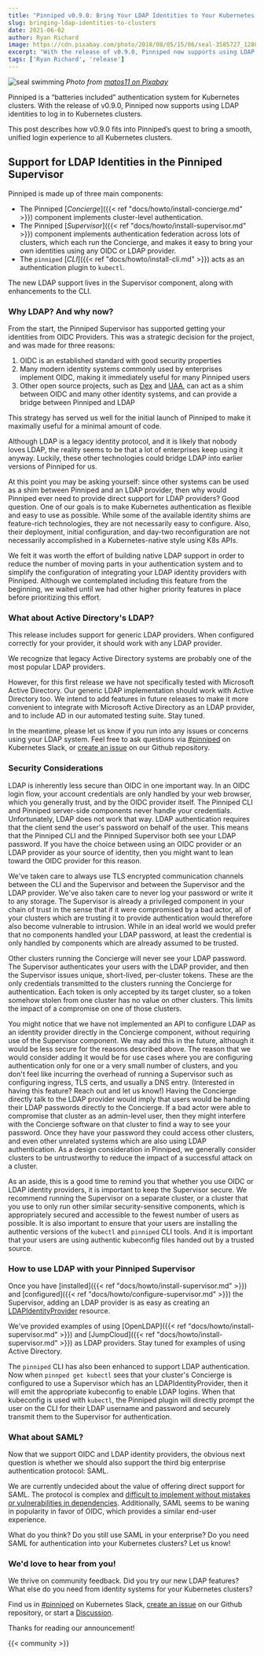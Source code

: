 ```yaml
---
title: "Pinniped v0.9.0: Bring Your LDAP Identities to Your Kubernetes Clusters"
slug: bringing-ldap-identities-to-clusters
date: 2021-06-02
author: Ryan Richard
image: https://cdn.pixabay.com/photo/2018/08/05/15/06/seal-3585727_1280.jpg
excerpt: "With the release of v0.9.0, Pinniped now supports using LDAP identities to log in to Kubernetes clusters."
tags: ['Ryan Richard', 'release']
---
```


![seal swimming](https://cdn.pixabay.com/photo/2018/08/05/15/06/seal-3585727_1280.jpg)
*Photo from [matos11 on Pixabay](https://pixabay.com/photos/seal-animal-water-hairy-3585727/)*

Pinniped is a “batteries included” authentication system for Kubernetes clusters.
With the release of v0.9.0, Pinniped now supports using LDAP identities to log in to Kubernetes clusters.

This post describes how v0.9.0 fits into Pinniped’s quest to bring a smooth, unified login experience to all Kubernetes clusters.

## Support for LDAP Identities in the Pinniped Supervisor

Pinniped is made up of three main components:
- The Pinniped [_Concierge_]({{< ref "docs/howto/install-concierge.md" >}}) component implements cluster-level authentication.
- The Pinniped [_Supervisor_]({{< ref "docs/howto/install-supervisor.md" >}}) component implements authentication federation
  across lots of clusters, which each run the Concierge, and makes it easy to bring your own identities using any OIDC or LDAP provider.
- The `pinniped` [_CLI_]({{< ref "docs/howto/install-cli.md" >}}) acts as an authentication plugin to `kubectl`.

The new LDAP support lives in the Supervisor component, along with enhancements to the CLI.

### Why LDAP? And why now?

From the start, the Pinniped Supervisor has supported getting your identities from OIDC Providers. This was a strategic
decision for the project, and was made for three reasons:

1. OIDC is an established standard with good security properties
2. Many modern identity systems commonly used by enterprises implement OIDC, making it immediately useful for many Pinniped users
3. Other open source projects, such as [Dex](https://dexidp.io) and [UAA](https://github.com/cloudfoundry/uaa),
   can act as a shim between OIDC and many other identity systems, and can provide a bridge between Pinniped and LDAP

This strategy has served us well for the initial launch of Pinniped to make it maximally useful for a minimal amount of code.

Although LDAP is a legacy identity protocol, and it is likely that nobody loves LDAP, the reality seems to be that a lot of enterprises keep using it anyway.
Luckily, these other technologies could bridge LDAP into earlier versions of Pinniped for us.

At this point you may be asking yourself: since other systems can be used as a shim between Pinniped and an LDAP provider,
then why would Pinniped ever need to provide direct support for LDAP providers? Good question. One of our goals is to make Kubernetes
authentication as flexible and easy to use as possible. While some of the available identity shims are feature-rich technologies, they
are not necessarily easy to configure. Also, their deployment, initial configuration, and day-two reconfiguration are not necessarily
accomplished in a Kubernetes-native style using K8s APIs.

We felt it was worth the effort of building native LDAP support in order to reduce the number of moving parts in your
authentication system and to simplify the configuration of integrating your LDAP identity providers with Pinniped.
Although we contemplated including this feature from the beginning, we waited until we had other higher priority
features in place before prioritizing this effort.

### What about Active Directory's LDAP?

This release includes support for generic LDAP providers. When configured correctly for your provider,
it should work with any LDAP provider.

We recognize that legacy Active Directory systems are probably one of the most popular LDAP providers.

However, for this first release we have not specifically tested with Microsoft Active Directory.
Our generic LDAP implementation should work with Active Directory too.
We intend to add features in future releases to make it more convenient to integrate with Microsoft Active Directory
as an LDAP provider, and to include AD in our automated testing suite. Stay tuned.

In the meantime, please let us know if you run into any issues or concerns using your LDAP system.
Feel free to ask questions via [#pinniped](https://kubernetes.slack.com/archives/C01BW364RJA) on Kubernetes Slack,
or [create an issue](https://github.com/vmware-tanzu/pinniped/issues/new/choose) on our Github repository.

### Security Considerations

LDAP is inherently less secure than OIDC in one important way. In an OIDC login flow, your account credentials are only
handled by your web browser, which you generally trust, and by the OIDC provider itself. The Pinniped CLI and Pinniped
server-side components never handle your credentials. Unfortunately, LDAP does not work that way. LDAP authentication
requires that the client send the user's password on behalf of the user. This means that the Pinniped CLI and the
Pinniped Supervisor both see your LDAP password. If you have the choice between using an OIDC provider or an LDAP
provider as your source of identity, then you might want to lean toward the OIDC provider for this reason.

We've taken care to always use TLS encrypted communication channels
between the CLI and the Supervisor and between the Supervisor and the LDAP provider. We've also taken care to never
log your password or write it to any storage. The Supervisor is already a privileged component in your chain of trust
in the sense that if it were compromised by a bad actor, all of your clusters which are trusting it to provide authentication
would therefore also become vulnerable to intrusion. While in an ideal world we would prefer that no components handled
your LDAP password, at least the credential is only handled by components which are already assumed to be trusted.

Other clusters running the Concierge will never see your LDAP password. The Supervisor authenticates your users with
the LDAP provider, and then the Supervisor issues unique, short-lived, per-cluster tokens. These are the only credentials
transmitted to the clusters running the Concierge for authentication. Each token is only accepted by its target cluster,
so a token somehow stolen from one cluster has no value on other clusters. This limits the impact of a compromise on one
of those clusters.

You might notice that we have not implemented an API to configure LDAP as an identity provider directly in the Concierge
component, without requiring use of the Supervisor component. We may add this in the future, although it would be less secure
for the reasons described above. The reason that we would consider adding it would be for use cases where you are configuring
authentication only for one or a very small number of clusters, and you don't feel like incurring the overhead of running
a Supervisor such as configuring ingress, TLS certs, and usually a DNS entry. (Interested in having this feature? Reach out and
let us know!) Having the Concierge directly talk to the LDAP provider would imply that users would be handing their LDAP
passwords directly to the Concierge. If a bad actor were able to compromise that cluster as an admin-level user, then
they might interfere with the Concierge software on that cluster to find a way to see your password. Once they have your
password they could access other clusters, and even other unrelated systems which are also using LDAP authentication.
As a design consideration in Pinniped, we generally consider clusters to be untrustworthy to reduce the impact of a successful
attack on a cluster.

As an aside, this is a good time to remind you that whether you use OIDC or LDAP identity providers, it is important to
keep the Supervisor secure. We recommend running the Supervisor on a separate cluster, or a cluster that you use to only run other
similar security-sensitive components, which is appropriately secured and accessible to the fewest number of users as possible.
It is also important to ensure that your users are installing the authentic versions of the `kubectl` and `pinniped` CLI tools.
And it is important that your users are using authentic kubeconfig files handed out by a trusted source.

### How to use LDAP with your Pinniped Supervisor

Once you have [installed]({{< ref "docs/howto/install-supervisor.md" >}})
and [configured]({{< ref "docs/howto/configure-supervisor.md" >}}) the Supervisor, adding an LDAP provider is as easy as creating
an [LDAPIdentityProvider](https://github.com/vmware-tanzu/pinniped/blob/main/generated/1.20/README.adoc#ldapidentityprovider) resource.

We've provided examples of using [OpenLDAP]({{< ref "docs/howto/install-supervisor.md" >}})
and [JumpCloud]({{< ref "docs/howto/install-supervisor.md" >}}) as LDAP providers.
Stay tuned for examples of using Active Directory.

The `pinniped` CLI has also been enhanced to support LDAP authentication. Now when `pinnped get kubectl` sees
that your cluster's Concierge is configured to use a Supervisor which has an LDAPIdentityProvider, then it
will emit the appropriate kubeconfig to enable LDAP logins. When that kubeconfig is used with `kubectl`,
the Pinniped plugin will directly prompt the user on the CLI for their LDAP username and password and
securely transmit them to the Supervisor for authentication.

### What about SAML?

Now that we support OIDC and LDAP identity providers, the obvious next question is whether we should also support the third
big enterprise authentication protocol: SAML.

We are currently undecided about the value of offering direct support for SAML. The protocol is complex and
[difficult to implement without mistakes or vulnerabilities in dependencies](https://github.com/dexidp/dex/discussions/1884).
Additionally, SAML seems to be waning in popularity in favor of OIDC, which provides a similar end-user experience.

What do you think? Do you still use SAML in your enterprise?
Do you need SAML for authentication into your Kubernetes clusters? Let us know!

### We'd love to hear from you!

We thrive on community feedback. Did you try our new LDAP features?
What else do you need from identity systems for your Kubernetes clusters?

Find us in [#pinniped](https://kubernetes.slack.com/archives/C01BW364RJA) on Kubernetes Slack,
[create an issue](https://github.com/vmware-tanzu/pinniped/issues/new/choose) on our Github repository,
or start a [Discussion](https://github.com/vmware-tanzu/pinniped/discussions).

Thanks for reading our announcement!

{{< community >}}
